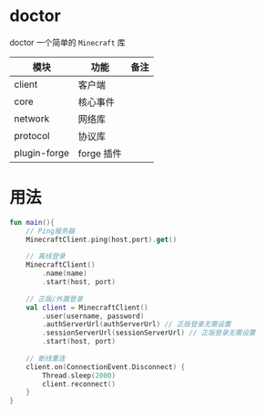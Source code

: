 # doctor


doctor 一个简单的 `Minecraft` 库



| 模块         | 功能       | 备注 |
| ------------ | ---------- | ---- |
| client       | 客户端     |      |
| core         | 核心事件   |      |
| network      | 网络库     |      |
| protocol     | 协议库     |      |
| plugin-forge | forge 插件 |      |



# 用法

```kotlin
fun main(){
    // Ping服务器
    MinecraftClient.ping(host,port).get()
    
    // 离线登录
    MinecraftClient()
    	.name(name)
   		.start(host, port)
    
    // 正版/外置登录
    val client = MinecraftClient()
    	.user(username, password)
    	.authServerUrl(authServerUrl) // 正版登录无需设置
   		.sessionServerUrl(sessionServerUrl) // 正版登录无需设置
   		.start(host, port)
    
    // 断线重连
    client.on(ConnectionEvent.Disconnect) {
        Thread.sleep(2000)
        client.reconnect()
    }
}
```

